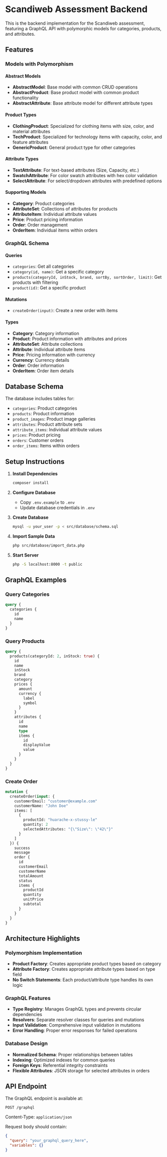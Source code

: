 # Scandiweb Assessment Backend

This is the backend implementation for the Scandiweb assessment, featuring a GraphQL API with polymorphic models for categories, products, and attributes.

## Features

### Models with Polymorphism

#### Abstract Models
- **AbstractModel**: Base model with common CRUD operations
- **AbstractProduct**: Base product model with common product functionality
- **AbstractAttribute**: Base attribute model for different attribute types

#### Product Types
- **ClothingProduct**: Specialized for clothing items with size, color, and material attributes
- **TechProduct**: Specialized for technology items with capacity, color, and feature attributes
- **GenericProduct**: General product type for other categories

#### Attribute Types
- **TextAttribute**: For text-based attributes (Size, Capacity, etc.)
- **SwatchAttribute**: For color swatch attributes with hex color validation
- **SelectAttribute**: For select/dropdown attributes with predefined options

#### Supporting Models
- **Category**: Product categories
- **AttributeSet**: Collections of attributes for products
- **AttributeItem**: Individual attribute values
- **Price**: Product pricing information
- **Order**: Order management
- **OrderItem**: Individual items within orders

### GraphQL Schema

#### Queries
- `categories`: Get all categories
- `category(id, name)`: Get a specific category
- `products(categoryId, inStock, brand, sortBy, sortOrder, limit)`: Get products with filtering
- `product(id)`: Get a specific product

#### Mutations
- `createOrder(input)`: Create a new order with items

#### Types
- **Category**: Category information
- **Product**: Product information with attributes and prices
- **AttributeSet**: Attribute collections
- **Attribute**: Individual attribute items
- **Price**: Pricing information with currency
- **Currency**: Currency details
- **Order**: Order information
- **OrderItem**: Order item details

## Database Schema

The database includes tables for:
- `categories`: Product categories
- `products`: Product information
- `product_images`: Product image galleries
- `attributes`: Product attribute sets
- `attribute_items`: Individual attribute values
- `prices`: Product pricing
- `orders`: Customer orders
- `order_items`: Items within orders

## Setup Instructions

1. **Install Dependencies**
   ```bash
   composer install
   ```

2. **Configure Database**
   - Copy `.env.example` to `.env`
   - Update database credentials in `.env`

3. **Create Database**
   ```bash
   mysql -u your_user -p < src/database/schema.sql
   ```

4. **Import Sample Data**
   ```bash
   php src/database/import_data.php
   ```

5. **Start Server**
   ```bash
   php -S localhost:8000 -t public
   ```

## GraphQL Examples

### Query Categories
```graphql
query {
  categories {
    id
    name
  }
}
```

### Query Products
```graphql
query {
  products(categoryId: 2, inStock: true) {
    id
    name
    inStock
    brand
    category
    prices {
      amount
      currency {
        label
        symbol
      }
    }
    attributes {
      id
      name
      type
      items {
        id
        displayValue
        value
      }
    }
  }
}
```

### Create Order
```graphql
mutation {
  createOrder(input: {
    customerEmail: "customer@example.com"
    customerName: "John Doe"
    items: [
      {
        productId: "huarache-x-stussy-le"
        quantity: 2
        selectedAttributes: "{\"Size\": \"42\"}"
      }
    ]
  }) {
    success
    message
    order {
      id
      customerEmail
      customerName
      totalAmount
      status
      items {
        productId
        quantity
        unitPrice
        subtotal
      }
    }
  }
}
```

## Architecture Highlights

### Polymorphism Implementation
- **Product Factory**: Creates appropriate product types based on category
- **Attribute Factory**: Creates appropriate attribute types based on type field
- **No Switch Statements**: Each product/attribute type handles its own logic

### GraphQL Features
- **Type Registry**: Manages GraphQL types and prevents circular dependencies
- **Resolvers**: Separate resolver classes for queries and mutations
- **Input Validation**: Comprehensive input validation in mutations
- **Error Handling**: Proper error responses for failed operations

### Database Design
- **Normalized Schema**: Proper relationships between tables
- **Indexing**: Optimized indexes for common queries
- **Foreign Keys**: Referential integrity constraints
- **Flexible Attributes**: JSON storage for selected attributes in orders

## API Endpoint

The GraphQL endpoint is available at:
```
POST /graphql
```

Content-Type: `application/json`

Request body should contain:
```json
{
  "query": "your_graphql_query_here",
  "variables": {}
}
``` 